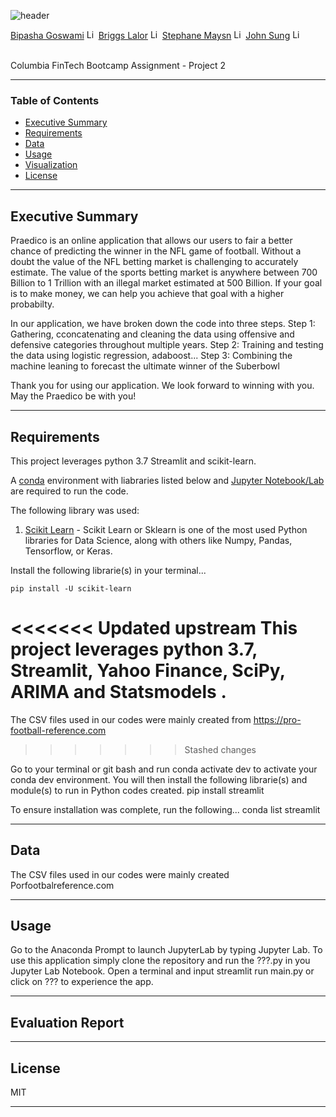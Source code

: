 ![header](https://capsule-render.vercel.app/api?type=waving&color=gradient&width=1000&height=200&section=header&text=Praedico&fontSize=30&fontColor=black)

<!-- header is made with: https://github.com/kyechan99/capsule-render -->

[Bipasha Goswami](https://www.linkedin.com/in/bipasha-goswami-495b891a4/) [<img src="https://cdn2.auth0.com/docs/media/connections/linkedin.png" alt="LinkedIn -  Bipasha Goswami" width=15/>](https://www.linkedin.com/in/bipasha-goswami-495b891a4/)
[Briggs Lalor](https://www.linkedin.com/in/briggsclalor/) [<img src="https://cdn2.auth0.com/docs/media/connections/linkedin.png" alt="LinkedIn -  Briggs Lalor" width=15/>](https://www.linkedin.com/in/briggsclalor/)
[Stephane Maysn](https://www.linkedin.com/in/stephane-masyn-35b16817a/) [<img src="https://cdn2.auth0.com/docs/media/connections/linkedin.png" alt="LinkedIn -  Staphane Masyn" width=15/>](https://www.linkedin.com/in/stephane-masyn-35b16817a/)
[John Sung](https://linkedin.com/in/john-sung-3675569) [<img src="https://cdn2.auth0.com/docs/media/connections/linkedin.png" alt="LinkedIn -  John Sung" width=15/>](https://linkedin.com/in/john-sung-3675569/)
                                                             
<br>
Columbia FinTech Bootcamp Assignment - Project 2

---

### Table of Contents

* [Executive Summary](#executive-summary)
* [Requirements](#requirements)
* [Data](#data)
* [Usage](#usage)
* [Visualization](#visualization)
* [License](#license)

---

## Executive Summary

Praedico is an online application that allows our users to fair a better chance of predicting the winner in the NFL game of football. Without a doubt the value of the NFL betting market is challenging to accurately estimate. The value of the sports betting market is anywhere between 700 Billion to 1 Trillion with an illegal market estimated at 500 Billion. If your goal is to make money, we can help you achieve that goal with a higher probabilty.

In our application, we have broken down the code into three steps. 
Step 1: Gathering, cconcatenating and cleaning the data using offensive and defensive categories throughout multiple years.
Step 2: Training and testing the data using logistic regression, adaboost...
Step 3: Combining the machine leaning to forecast the ultimate winner of the Suberbowl

Thank you for using our application. We look forward to winning with you. May the Praedico be with you!

---

## Requirements


This project leverages python 3.7 Streamlit and scikit-learn.

A [conda](https://docs.conda.io/en/latest/) environment with liabraries listed below and [Jupyter Notebook/Lab](https://jupyter.org/) are required to run the code.

The following library was used:

1. [Scikit Learn](https://scikit-learn.org/stable/index.html) - Scikit Learn or Sklearn is one of the most used Python libraries for Data Science, along with others like Numpy, Pandas, Tensorflow, or Keras.


Install the following librarie(s) in your terminal...

    pip install -U scikit-learn

<<<<<<< Updated upstream
This project leverages python 3.7, Streamlit, Yahoo Finance, SciPy, ARIMA and Statsmodels .
=======
The CSV files used in our codes were mainly created from https://pro-football-reference.com
>>>>>>> Stashed changes

Go to your terminal or git bash and run conda activate dev to activate your conda dev environment. 
You will then install the following librarie(s) and module(s) to run in Python codes created.
    pip install streamlit
 

To ensure installation was complete, run the following...
    conda list streamlit


---

## Data

The CSV files used in our codes were mainly created 
Porfootbalreference.com

---

## Usage

Go to the Anaconda Prompt to launch JupyterLab by typing Jupyter Lab. To use this application simply clone the repository and run the ???.py in you Jupyter Lab Notebook. Open a terminal and input streamlit run main.py or click on ??? to experience the app.

---



## Evaluation Report



---

## License

MIT

---


